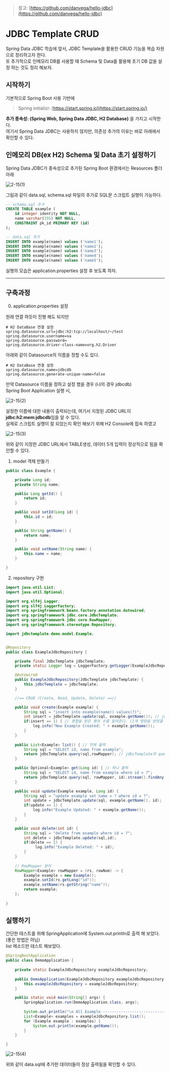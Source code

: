>참고: [https://github.com/danvega/hello-jdbc](https://github.com/danvega/hello-jdbc)

# JDBC Template CRUD

Spring Data JDBC 학습에 앞서, JDBC Template을 활용한 CRUD 기능을 복습 차원으로 정리하고자 한다. <br>
또 추가적으로 인메모리 DB를 사용할 때 Schema 및 Data를 활용해 초기 DB 값을 설정 하는 것도 정리 해보자.


## 시작하기

기본적으로 Spring Boot 사용 기반에 

>Spring initializr: [https://start.spring.io](https://start.spring.io/)

**추가 종속성: (Spring Web, Spring Data JDBC, H2 Database)** 을 가지고 시작한다.  <br>
여기서 Spring Data JDBC는 사용하지 않지만, 의존성 추가의 이유는 바로 아래에서 확인할 수 있다.

##  인메모리 DB(ex H2) Schema 및 Data 초기 설정하기

Spring Data JDBC가 종속성으로 추가된 Spring Boot 환경에서는 Resources 폴더 아래 

![2-15(1)](https://user-images.githubusercontent.com/93297109/153990587-79a695fb-2a18-4369-b0d0-060c6e807ce7.png)

그림과 같이 data.sql, schema.sql 파일의 추가로 SQL문 스크립트 실행이 가능하다. <br>

```sql
-- schema.sql 추가
CREATE TABLE example ( 
    id integer identity NOT NULL,
    name varchar(255) NOT NULL,
    CONSTRAINT pk_id PRIMARY KEY (id)
);
```
```sql
-- data.sql 추가
INSERT INTO example(name) values ('name1');
INSERT INTO example(name) values ('name2');
INSERT INTO example(name) values ('name3');
INSERT INTO example(name) values ('name4');
INSERT INTO example(name) values ('name5');

```

실행의 모습은 application.properties 설정 후 보도록 하자.

-----

## 구축과정

0. application.properties 설정

원래 연결 하듯이 진행 해도 되지만

```
# H2 DataBase 연결 설정
spring.datasource.url=jdbc:h2:tcp://localhost/~/test
spring.datasource.username=sa
spring.datasource.password=
spring.datasource.driver-class-name=org.h2.Driver
```

아래와 같이 Datasource의 이름을 정할 수도 있다. 

```
# H2 DataBase 연결 설정
spring.datasource.name=jdbcdb
spring.datasource.generate-unique-name=false
```

만약 Datasource 이름을 정하고 설정 했을 경우 (나의 경우 jdbcdb) <br>
Spring Boot Application 실행 시,

![2-15(2)](https://user-images.githubusercontent.com/93297109/153990830-7988213c-9a57-4514-bb2b-4639c59f8563.png)

설정한 이름에 대한 내용이 출력되는데, 여기서 지정된 JDBC URL이 **jdbc:h2:mem:jdbcdb**임을 알 수 있다. <br>
실제로 스크립트 실행이 잘 되었는지 확인 해보기 위해 H2 Console에 접속 하였고 

![2-15(3)](https://user-images.githubusercontent.com/93297109/153991510-b609c2d7-490b-4a6c-96df-c5bcda6c4df9.png)

위와 같이 지정한 JDBC URL에서 TABLE생성, 데이터 5개 입력이 정상적으로 됨을 확인할 수 있다.

1. model 객체 만들기

```java
public class Example {

	private Long id;
	private String name;

	public Long getId() {
		return id;
	}

	public void setId(Long id) {
		this.id = id;
	}

	public String getName() {
		return name;
	}

	public void setName(String name) {
		this.name = name;
	}

}
```

2. repository 구현 

```java
import java.util.List;
import java.util.Optional;

import org.slf4j.Logger;
import org.slf4j.LoggerFactory;
import org.springframework.beans.factory.annotation.Autowired;
import org.springframework.jdbc.core.JdbcTemplate;
import org.springframework.jdbc.core.RowMapper;
import org.springframework.stereotype.Repository;

import jdbctemplate.demo.model.Example;


@Repository
public class ExampleJdbcRepository {

	private final JdbcTemplate jdbcTemplate;
	private static Logger log = LoggerFactory.getLogger(ExampleJdbcRepository.class);

	@Autowired
	public ExampleJdbcRepository(JdbcTemplate jdbcTemplate) {
		this.jdbcTemplate = jdbcTemplate;
	}

	//== CRUD (Create, Read, Update, Delete) ==//

    public void create(Example example) {
        String sql = "insert into example(name)) values(?)";
        int insert = jdbcTemplate.update(sql, example.getName()); // jdbcTemplate의 query 메소드 사용 (결과 값: int), sql 다음엔 ?와 순서대로 매핑)
        if(insert == 1) { // 영향을 받은 행의 수를 알려준다. (1개 영향을 받았을 경우 Create 성공)
        	log.info("New Example Created: " + example.getName());
        }
    }
    
    public List<Example> list() { // 전체 출력
        String sql = "SELECT id, name from example";
        return jdbcTemplate.query(sql,rowMapper); // jdbcTemplate의 query 메소드 사용 (결과 값: List), rowMapper를 통해 객체에 매핑 (객체를 반환하기 위함)
    }

    public Optional<Example> get(Long id) { // 하나 출력
        String sql = "SELECT id, name from example where id = ?";
        return jdbcTemplate.query(sql, rowMapper, id).stream().findAny(); // List 값에서 stream().findAny()를 통해 Optional로 리턴 (filter 조건에 만족하는)
    }

    public void update(Example example, Long id) {
        String sql = "update example set name = ? where id = ?";
        int update = jdbcTemplate.update(sql, example.getName(), id);
        if(update == 1) {
            log.info("Example Updated: " + example.getName());
        }
    }

    public void delete(int id) {
        String sql = "delete from example where id = ?";
        int delete = jdbcTemplate.update(sql,id);
        if(delete == 1) {
        	 log.info("Example Deleted: " + id);
        }
    }
	
	// RowMapper 분리
	RowMapper<Example> rowMapper = (rs, rowNum) -> {
		Example example = new Example();
		example.setId(rs.getLong("id"));
        example.setName(rs.getString("name"));
        return example;
    };
    
}
```

## 실행하기

간단한 테스트를 위해 SpringApplication에 System.out.println로 출력 해 보았다. (좋은 방법은 아님) <br>
list 메소드만 테스트 해보았다.

```java
@SpringBootApplication
public class DemoApplication {
	
	private static ExampleJdbcRepository exampleJdbcRepository;
	
	public DemoApplication(ExampleJdbcRepository exampleJdbcRepository) {
		this.exampleJdbcRepository = exampleJdbcRepository;
	}

	public static void main(String[] args) {
		SpringApplication.run(DemoApplication.class, args);
		
		System.out.println("\n All Example -------------------------------------\n");
		List<Example> examples = exampleJdbcRepository.list();
		for (Example example : examples) {
			System.out.println(example.getName());
		}
	}

}
```

![2-15(4)](https://user-images.githubusercontent.com/93297109/153998313-ff6bbbe1-8816-4096-9ac7-8d35f3e7a6d3.png)

위와 같이 data.sql에 추가한 데이터들이 정상 출력됨을 확인할 수 있다.

